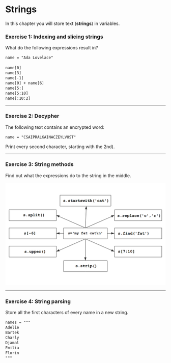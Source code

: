 
# Strings

In this chapter you will store text (**strings**) in variables.

### Exercise 1: Indexing and slicing strings

What do the following expressions result in?

    name = "Ada Lovelace"

    name[0]
    name[3]
    name[-1]
    name[0] + name[6]
    name[5:]
    name[5:10]
    name[:10:2]

----

### Exercise 2: Decypher

The following text contains an encrypted word:

    name = "CSAIPRALKAINACZEYLVOST"

Print every second character, starting with the 2nd).

----

### Exercise 3: String methods

Find out what the expressions do to the string in the middle.

![string exercise](strings.png)

----

### Exercise 4: String parsing

Store all the first characters of every name in a new string.

    names = """
    Adelie
    Bartek
    Charly
    Djamal
    Emilia
    Florin
    """
